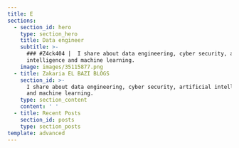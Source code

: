 ```yaml
---
title: E
sections:
  - section_id: hero
    type: section_hero
    title: Data engineer
    subtitle: >-
      ### #Z4ck404 |  I share about data engineering, cyber security, artificial
      intelligence and machine learning.
    image: images/35115877.png
  - title: Zakaria EL BAZI BLOGS
    section_id: >-
      I share about data engineering, cyber security, artificial intelligence
      and machine learning.
    type: section_content
    content: ' '
  - title: Recent Posts
    section_id: posts
    type: section_posts
template: advanced
---
```

